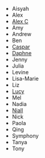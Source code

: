 * Aisyah
* Alex
* [Alex C](https://bitbucket.org/acourtis/codesydney)
* Amy
* Andrew
* Ben
* [Caspar](https://github.com/caspark/codesydney-js)
* [Daphne](https://github.com/daphnechong/javascript-course)
* Jenny
* Julia
* Levine
* Lisa-Marie
* Liz
* [Lucy](https://github.com/lbain/code-sydney-work)
* Mel
* Nadia
* [Niall](https://github.com/NiallConnaughton/js-course)
* Nick
* Paola
* Qing
* Symphony
* Tanya
* Tony